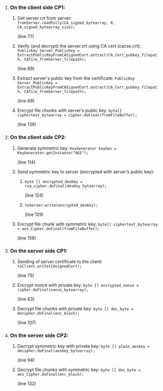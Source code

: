 1. ### On the client side CP1:

   1. Get server.crt from server: `fromServer.readFully(CA_signed_bytearray, 0, CA_signed_bytearray_size);` 

      (line 77)

   2. Verify (and decrypt) the server.crt using CA cert (cacse.crt): `PublicKey Server_PublicKey = ExtractPublicKeyFromCASignedCert.extract(CA_Cert_pubkey_filepath, CAfile_fromServer_filepath);` 

      (line 89)

   3. Extract server's public key from the certificate: `PublicKey Server_PublicKey = ExtractPublicKeyFromCASignedCert.extract(CA_Cert_pubkey_filepath, CAfile_fromServer_filepath);`

      (line 89)

   4. Encrypt file chunks with server’s public key: `byte[] ciphertext_bytearray = cipher.doFinal(fromFileBuffer);` 

      (line 136)

2. ### On the client side CP2:

   1. Generate symmetric key: `KeyGenerator keyGen = KeyGenerator.getInstance("AES");`

      (line 114)

   2. Send symmetric key to server (encrypted with server’s public key): 

      1. `byte [] encrypted_desKey = rsa_cipher.doFinal(desKey_bytearray);` 

         (line 124)

      2. `toServer.write(encrypted_desKey);`

         (line 129)

   3. Encrypt file chunk with symmetric key: `byte[] ciphertext_bytearray = aes_Cipher.doFinal(fromFileBuffer);`

      (line 159)

3. ### On the server side CP1:

   1. Sending of server certificate to the client: `toClient.write(CAsignedCert);`

      (line 75)

   2. Encrypt nonce with private key: `byte [] encrypted_nonce = cipher.doFinal(nonce_bytearray);`

      (line 63)

   3. Decrypt file chunks with private key: `byte [] dec_byte = decipher.doFinal(enc_block);`

      (line 107)

4. ### On the server side CP2:

   1. Decrypt symmetric key with private key: `byte [] plain_aeskey = decipher.doFinal(aeskey_bytearray);`

      (line 94)

   2. Decrypt file chunks with symmetric key: `byte [] dec_byte = aes_Cipher.doFinal(enc_block);`

      (line 132)





